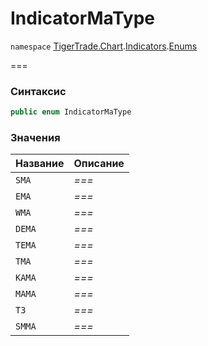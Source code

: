 # IndicatorMaType

`namespace` [TigerTrade.Chart](../../../../).[Indicators](../).[Enums](./)

\===

### Синтаксис

```csharp
public enum IndicatorMaType
```

### Значения

| Название | Описание |
| -------- | -------- |
| `SMA`    | _===_    |
| `EMA`    | _===_    |
| `WMA`    | _===_    |
| `DEMA`   | _===_    |
| `TEMA`   | _===_    |
| `TMA`    | _===_    |
| `KAMA`   | _===_    |
| `MAMA`   | _===_    |
| `T3`     | _===_    |
| `SMMA`   | _===_    |

